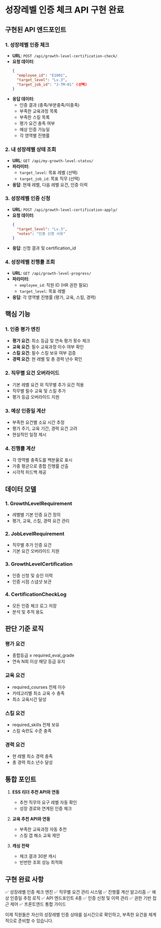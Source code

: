 # 성장레벨 인증 체크 API 구현 완료

## 구현된 API 엔드포인트

### 1. 성장레벨 인증 체크
- **URL**: `POST /api/growth-level-certification-check/`
- **요청 데이터**:
  ```json
  {
    "employee_id": "E1001",
    "target_level": "Lv.3",
    "target_job_id": "J-TM-01" (선택)
  }
  ```
- **응답 데이터**:
  - 인증 결과 (충족/부분충족/미충족)
  - 부족한 교육과정 목록
  - 부족한 스킬 목록
  - 평가 요건 충족 여부
  - 예상 인증 가능일
  - 각 영역별 진행률

### 2. 내 성장레벨 상태 조회
- **URL**: `GET /api/my-growth-level-status/`
- **파라미터**:
  - `target_level`: 목표 레벨 (선택)
  - `target_job_id`: 목표 직무 (선택)
- **응답**: 현재 레벨, 다음 레벨 요건, 인증 이력

### 3. 성장레벨 인증 신청
- **URL**: `POST /api/growth-level-certification-apply/`
- **요청 데이터**:
  ```json
  {
    "target_level": "Lv.3",
    "notes": "인증 신청 사유"
  }
  ```
- **응답**: 신청 결과 및 certification_id

### 4. 성장레벨 진행률 조회
- **URL**: `GET /api/growth-level-progress/`
- **파라미터**:
  - `employee_id`: 직원 ID (HR 권한 필요)
  - `target_level`: 목표 레벨
- **응답**: 각 영역별 진행률 (평가, 교육, 스킬, 경력)

## 핵심 기능

### 1. 인증 평가 엔진
- **평가 요건**: 최소 등급 및 연속 평가 횟수 체크
- **교육 요건**: 필수 교육과정 이수 여부 확인
- **스킬 요건**: 필수 스킬 보유 여부 검증
- **경력 요건**: 현 레벨 및 총 경력 년수 확인

### 2. 직무별 요건 오버라이드
- 기본 레벨 요건 외 직무별 추가 요건 적용
- 직무별 필수 교육 및 스킬 추가
- 평가 등급 오버라이드 지원

### 3. 예상 인증일 계산
- 부족한 요건별 소요 시간 추정
- 평가 주기, 교육 기간, 경력 요건 고려
- 현실적인 일정 제시

### 4. 진행률 계산
- 각 영역별 충족도를 백분율로 표시
- 가중 평균으로 종합 진행률 산출
- 시각적 피드백 제공

## 데이터 모델

### 1. GrowthLevelRequirement
- 레벨별 기본 인증 요건 정의
- 평가, 교육, 스킬, 경력 요건 관리

### 2. JobLevelRequirement
- 직무별 추가 인증 요건
- 기본 요건 오버라이드 지원

### 3. GrowthLevelCertification
- 인증 신청 및 승인 이력
- 인증 시점 스냅샷 보관

### 4. CertificationCheckLog
- 모든 인증 체크 로그 저장
- 분석 및 추적 용도

## 판단 기준 로직

### 평가 요건
- 종합등급 ≥ required_eval_grade
- 연속 N회 이상 해당 등급 유지

### 교육 요건
- required_courses 전체 이수
- 카테고리별 최소 교육 수 충족
- 최소 교육시간 달성

### 스킬 요건
- required_skills 전체 보유
- 스킬 숙련도 수준 충족

### 경력 요건
- 현 레벨 최소 경력 충족
- 총 경력 최소 년수 달성

## 통합 포인트

1. **ESS 리더 추천 API와 연동**
   - 추천 직무의 요구 레벨 자동 확인
   - 성장 경로와 연계된 인증 체크

2. **교육 추천 API와 연동**
   - 부족한 교육과정 자동 추천
   - 스킬 갭 해소 교육 제안

3. **캐싱 전략**
   - 체크 결과 30분 캐시
   - 빈번한 조회 성능 최적화

## 구현 완료 사항

✅ 성장레벨 인증 체크 엔진
✅ 직무별 요건 관리 시스템
✅ 진행률 계산 알고리즘
✅ 예상 인증일 추정 로직
✅ API 엔드포인트 4종
✅ 인증 신청 및 이력 관리
✅ 권한 기반 접근 제어
✅ 프론트엔드 통합 가이드

이제 직원들은 자신의 성장레벨 인증 상태를 실시간으로 확인하고, 부족한 요건을 체계적으로 준비할 수 있습니다.